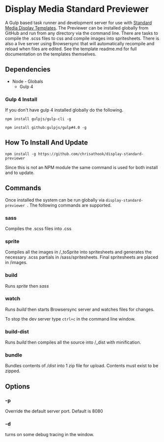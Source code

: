 # Display Media Standard Previewer

A Gulp based task runner and development server for use with [Standard Media Display Templates](https://github.com/chrisathook/display-standard-template). The Previewer can be installed globally from GitHub and run from any directory via the command line. There are tasks to compile the .scss files to css and compile images into spritesheets. There is also a live server using Browsersync that will automatically recompile and reload when files are edited. See the template readme.md for full documentation on the templates themselves.

## Dependencies

* Node - Globals
    * Gulp 4

### Gulp 4 Install

If you don't have gulp 4 installed globally do the following.

`npm install gulpjs/gulp-cli -g`

`npm install github:gulpjs/gulp#4.0 -g`

## How To Install And Update

`npm install -g https://github.com/chrisathook/display-standard-previewer`

Since this is not an NPM module the same command is used for both install and to update.


## Commands

Once installed the system can be run globally via `display-standard-previewer `. The following commands are supported.


### sass

Compiles the .scss files into .css

### sprite

Compiles all the images in /_toSprite into spritesheets and generates the necessary .scss partials in /sass/spritesheets. Final spritesheets are placed in /images.

### build

Runs *sprite* then *sass*

### watch

Runs *build* then starts Browsersync server and watches files for changes.

To stop the dev server type `ctrl+c` in the command line window.

### build-dist

Runs *build* then compiles all the source into /_dist with minification.


### bundle

Bundles contents of */dist* into 1 zip file for upload. Contents must exist to be zipped.


## Options

### -p

Override the default server port. Default is 8080

### -d

turns on some debug tracing in the window.
